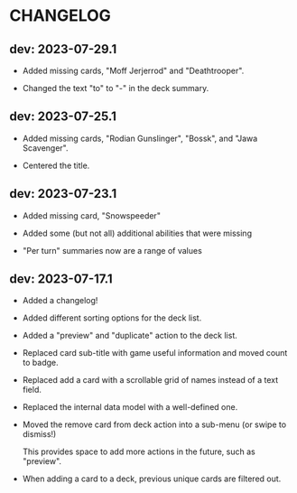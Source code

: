 # CHANGELOG

## dev: 2023-07-29.1

- Added missing cards, "Moff Jerjerrod" and "Deathtrooper".

- Changed the text "to" to "-" in the deck summary.

## dev: 2023-07-25.1

- Added missing cards, "Rodian Gunslinger", "Bossk", and "Jawa Scavenger".

- Centered the title.

## dev: 2023-07-23.1

- Added missing card, "Snowspeeder"

- Added some (but not all) additional abilities that were missing

- "Per turn" summaries now are a range of values

## dev: 2023-07-17.1

- Added a changelog!

- Added different sorting options for the deck list.

- Added a "preview" and "duplicate" action to the deck list.

- Replaced card sub-title with game useful information and moved count to badge.

- Replaced add a card with a scrollable grid of names instead of a text field.

- Replaced the internal data model with a well-defined one.

- Moved the remove card from deck action into a sub-menu (or swipe to dismiss!)

  This provides space to add more actions in the future, such as "preview".

- When adding a card to a deck, previous unique cards are filtered out.
